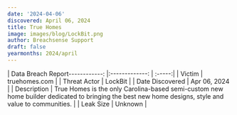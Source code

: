 ```yaml
---
date: '2024-04-06'
discovered: April 06, 2024
title: True Homes
image: images/blog/LockBit.png
author: Breachsense Support
draft: false
yearmonths: 2024/april
---
```


| Data Breach Report------------:     |:-------------:    | :-----:|
| Victim      | truehomes.com      | 
| Threat Actor      | LockBit      | 
| Date Discovered      | Apr 06, 2024      | 
| Description      | True Homes is the only Carolina-based semi-custom new home builder dedicated to bringing the best new home designs, style and value to communities.      | 
| Leak Size      | Unknown      | 

